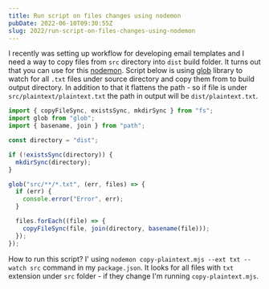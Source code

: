 ```yaml
---
title: Run script on files changes using nodemon
pubDate: 2022-06-10T09:30:55Z
slug: 2022/run-script-on-files-changes-using-nodemon
---
```


I recently was setting up workflow for developing email templates and I need a way to copy files from `src` directory into `dist` build folder. It turns out that you can use for this [nodemon](https://nodemon.io/). Script below is using [glob](https://www.npmjs.com/package/glob) library to watch for all `.txt` files under source directory and copy them from to build output directory. In addition to that it flattens the path - so if file is under `src/plaintext/plaintext.txt` the path in output will be `dist/plaintext.txt`.

```js
import { copyFileSync, existsSync, mkdirSync } from "fs";
import glob from "glob";
import { basename, join } from "path";

const directory = "dist";

if (!existsSync(directory)) {
  mkdirSync(directory);
}

glob("src/**/*.txt", (err, files) => {
  if (err) {
    console.error("Error", err);
  }

  files.forEach((file) => {
    copyFileSync(file, join(directory, basename(file)));
  });
});
```

How to run this script? I' using `nodemon copy-plaintext.mjs --ext txt --watch src` command in my `package.json`. It looks for all files with `txt` extension under `src` folder - if they change I'm running `copy-plaintext.mjs`.
